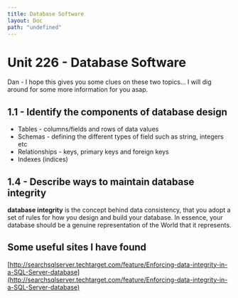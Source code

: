 ```yaml
---
title: Database Software
layout: Doc
path: "undefined"
---
```


# Unit 226 - Database Software

Dan - I hope this gives you some clues on these two topics... I will dig around for some more information for you asap.

## 1.1 - Identify the components of database design

* Tables - columns/fields and rows of data values
* Schemas - defining the different types of field such as string, integers etc
* Relationships - keys, primary keys and foreign keys
* Indexes (indices)

## 1.4 - Describe ways to maintain database integrity

__database integrity__ is the concept behind data consistency, that you adopt a set of rules for how you design and build your database. In essence, your database should be a genuine representation of the World that it represents.

## Some useful sites I have found

[http://searchsqlserver.techtarget.com/feature/Enforcing-data-integrity-in-a-SQL-Server-database](http://searchsqlserver.techtarget.com/feature/Enforcing-data-integrity-in-a-SQL-Server-database)